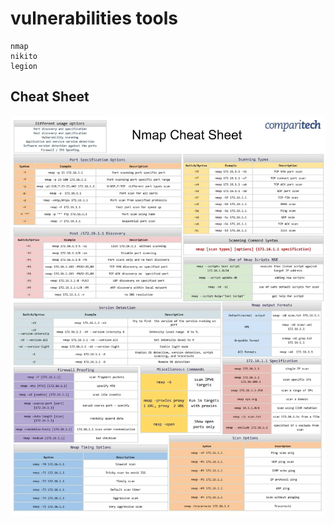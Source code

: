 # vulnerabilities tools

```
nmap
nikito
legion

```

## Cheat Sheet
![](../resource/nmap-cheat-sheet-01.jpg)
